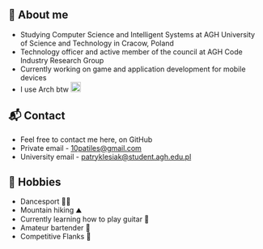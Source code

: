 ## 💬 About me
- Studying Computer Science and Intelligent Systems at AGH University of Science and Technology in Cracow, Poland
- Technology officer and active member of the council at AGH Code Industry Research Group
- Currently working on game and application development for mobile devices
- I use Arch btw <img src="https://user-images.githubusercontent.com/57071995/159765024-581e8334-f305-4d09-8568-ae0c1cf41fe4.png" alt="drawing" width="20"/>

## 📬 Contact
- Feel free to contact me here, on GitHub
- Private email - 10patiles@gmail.com
- University email - patryklesiak@student.agh.edu.pl

## 🧗 Hobbies
- Dancesport 🕺🏻
- Mountain hiking ⛰️
- Currently learning how to play guitar 🎸
- Amateur bartender 🍹
- Competitive Flanks 🍻

